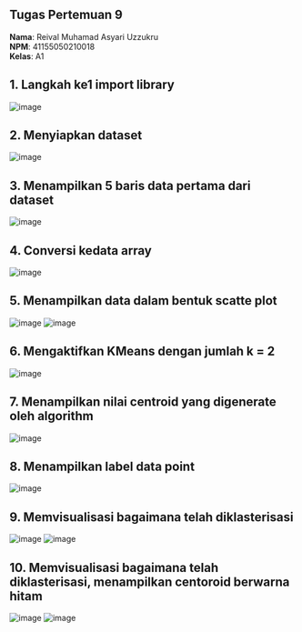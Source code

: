 ## Tugas Pertemuan 9

**Nama**: Reival Muhamad Asyari Uzzukru  
**NPM**: 41155050210018  
**Kelas**: A1  

## 1.	Langkah ke1 import library
![image](https://github.com/user-attachments/assets/bc8678a0-499d-46f7-b9b9-76532172b553)
## 2.	Menyiapkan dataset
![image](https://github.com/user-attachments/assets/217c9f64-f8ec-4f94-8f40-173df3b49512)
## 3.	Menampilkan 5 baris data pertama dari dataset
![image](https://github.com/user-attachments/assets/3a5fd673-ef59-4d0a-a774-aa568f85c599)
## 4.	Conversi kedata array
![image](https://github.com/user-attachments/assets/6d5a514e-17fd-42b8-9ad5-7223492f762d)
## 5.	Menampilkan data dalam bentuk scatte plot
![image](https://github.com/user-attachments/assets/f60a2398-a97e-4fcf-b9b2-a7d9821507c9)
![image](https://github.com/user-attachments/assets/0f3a8b2b-02b5-4c5f-a819-0857d1d0def2)
## 6.	Mengaktifkan KMeans dengan jumlah k = 2
![image](https://github.com/user-attachments/assets/f05d9ca6-12d5-40dd-b96d-64e27fc9b900)
## 7.	Menampilkan nilai centroid yang digenerate oleh algorithm
![image](https://github.com/user-attachments/assets/323a3270-b09a-4952-9c17-c36e39f7ac1b)
## 8.	Menampilkan label data point  
![image](https://github.com/user-attachments/assets/6867c8f0-5f13-4489-a565-176bf9a8d533)
## 9.	Memvisualisasi bagaimana telah diklasterisasi
![image](https://github.com/user-attachments/assets/40f33b4f-6b06-411b-8e95-8336f0316863)
![image](https://github.com/user-attachments/assets/df684d6f-a764-4a8a-af54-068f3c501853)
## 10.	Memvisualisasi bagaimana telah diklasterisasi, menampilkan centoroid berwarna hitam
![image](https://github.com/user-attachments/assets/79010a1f-5990-45a9-b76b-dff49c2efbfa)
![image](https://github.com/user-attachments/assets/6fbe2258-b683-4b7b-88db-da735ed8d6d3)













